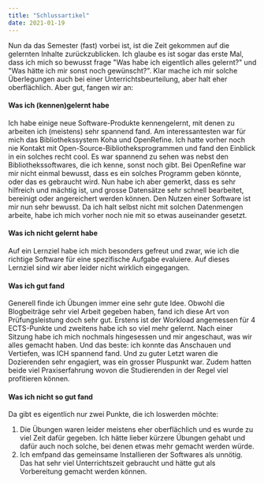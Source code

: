 ```yaml
---
title: "Schlussartikel"
date: 2021-01-19
---
```

Nun da das Semester (fast) vorbei ist, ist die Zeit gekommen auf die gelernten Inhalte zurückzublicken. Ich glaube es ist sogar das erste Mal, dass ich mich so bewusst frage "Was habe ich eigentlich alles gelernt?" und "Was hätte ich mir sonst noch gewünscht?". Klar mache ich mir solche Überlegungen auch bei einer Unterrichtsbeurteilung, aber halt eher oberflächlich. Aber gut, fangen wir an:

#### Was ich (kennen)gelernt habe
Ich habe einige neue Software-Produkte kennengelernt, mit denen zu arbeiten ich (meistens) sehr spannend fand. Am interessantesten war für mich das Bibliothekssystem Koha und OpenRefine. Ich hatte vorher noch nie Kontakt mit Open-Source-Bibliotheksprogrammen und fand den Einblick in ein solches recht cool. Es war spannend zu sehen was nebst den Bibliothekssoftwares, die ich kenne, sonst noch gibt. 
Bei OpenRefine war mir nicht einmal bewusst, dass es ein solches Programm geben könnte, oder das es gebraucht wird. Nun habe ich aber gemerkt, dass es sehr hilfreich und mächtig ist, und grosse Datensätze sehr schnell bearbeitet, bereinigt oder angereichert werden können. Den Nutzen einer Software ist mir nun sehr bewusst. Da ich halt selbst nicht mit solchen Datenmengen arbeite, habe ich mich vorher noch nie mit so etwas auseinander gesetzt. 

#### Was ich nicht gelernt habe 
Auf ein Lernziel habe ich mich besonders gefreut und zwar, wie ich die richtige Software für eine spezifische Aufgabe evaluiere. Auf dieses Lernziel sind wir aber leider nicht wirklich eingegangen. 

#### Was ich gut fand
Generell finde ich Übungen immer eine sehr gute Idee.
Obwohl die Blogbeiträge sehr viel Arbeit gegeben haben, fand ich diese Art von Prüfungsleistung doch sehr gut. Erstens ist der Workload angemessen für 4 ECTS-Punkte und zweitens habe ich so viel mehr gelernt. Nach einer Sitzung habe ich mich nochmals hingesessen und mir angeschaut, was wir alles gemacht haben. Und das beste: ich konnte das Anschauen und Vertiefen, was ICH spannend fand. 
Und zu guter Letzt waren die Dozierenden sehr engagiert, was ein grosser Pluspunkt war. Zudem hatten beide viel Praxiserfahrung wovon die Studierenden in der Regel viel profitieren können. 


#### Was ich nicht so gut fand
Da gibt es eigentlich nur zwei Punkte, die ich loswerden möchte: 
1. Die Übungen waren leider meistens eher oberflächlich und es wurde zu viel Zeit dafür gegeben. Ich hätte lieber kürzere Übungen gehabt und dafür auch noch solche, bei denen etwas mehr gemacht werden würde. 
2. Ich emfpand das gemeinsame Installieren der Softwares als unnötig. Das hat sehr viel Unterrichtszeit gebraucht und hätte gut als Vorbereitung gemacht werden können.
